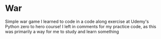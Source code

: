 # War
Simple war game I learned to code in a code along exercise at Udemy's Python zero to hero course! 
I left in comments for my practice code, as this was primarily a way for me to study and learn something
